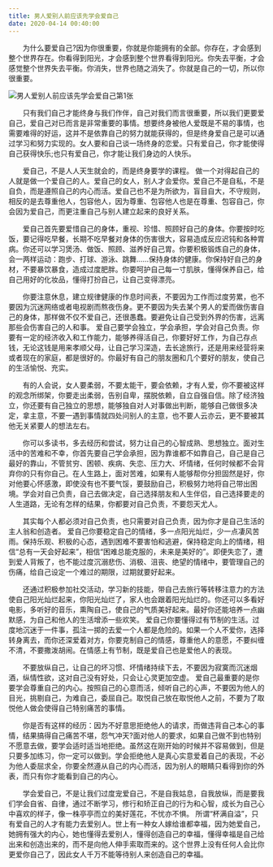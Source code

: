 ```yaml
---
title: 男人爱别人前应该先学会爱自己
date: 2020-04-14 00:40:00
---
```




　　为什么要爱自己?因为你很重要，你就是你能拥有的全部。你存在，才会感到整个世界存在。你看得到阳光，才会感到整个世界看得到阳光。你失去平衡，才会感觉整个世界失去平衡。你消失，世界也随之消失了。你就是自己的一切，所以你很重要。

![男人爱别人前应该先学会爱自己第1张](/img/22577860a3c23394db322aff2430ee5b.jpg)

　　只有我们自己才能终身与我们作伴，自己对我们而言很重要，所以我们更要爱自己，爱自己对已而言是非常重要的事情。想要终身被他人爱既是不易的事情，也需要难得的好运，这并不是依靠自己的努力就能获得的，但是终身爱自己是可以通过学习和努力实现的。女人要和自己谈一场终身的恋爱。只有爱自己，你才能使得自己获得快乐;也只有爱自己，你才能让我们身边的人快乐。

　　爱自己，不是人人天生就会的，而是终身要学的课程。 做一个对得起自己的人就是做一个爱自己的人。爱自己的女人，别人才会爱你。爱自己不是自私，不是自负，而是遵照自己的内心而活。爱自己也不是为所欲为，盲目自大，不守规则，相反的是去尊重他人，包容他人，因为尊重、包容他人也是在尊重、包容自己，你会因为爱自己，而更注重自己与别人建立起来的良好关系。

　　爱自己首先要爱惜自己的身体，重视、珍惜、照顾好自己的身体。你要按时吃饭，要记得吃早餐，长期不吃早餐对身体的伤害很大，容易造成反应迟钝和各种胃病。你还可以学习煲汤、做饭、照顾、滋养好自己胃。你要积极锻炼自己的身体，会一两样运动：跑步、打球、游泳、跳舞……保持身体的健康。你保持好自己的身材，不要暴饮暴食，造成过度肥胖。你要呵护自己每一寸肌肤，懂得保养自己，给自己用好的化妆品，懂得打扮自己，让自己变得漂亮。

　　你要注意休息，建立规律健康的作息时间表，不要因为工作而过度劳累，也不要因为沉迷网络或者电视剧而熬夜伤身。更不要因为失去某个男人的爱而做伤害自己的身体，那样做不仅不爱自己，还很愚蠢。要避免让自己受到外界的伤害，远离那些会伤害自己的人和事。 爱自己要学会独立，学会承担，学会对自己负责。你要有一定的经济收入和工作能力，能够养得活自己，你要好好工作，为自己存点钱，无论这钱是用来孝顺父母，让自己学习深造，去长途旅行，还是用来经营将来或者现在的家庭，都是很好的。你最好有自己的朋友圈和几个要好的朋友，使自己的生活愉悦、充实。

　　有的人会说，女人要柔弱，不要太能干，要会依赖，才有人爱，你不要被这样的观念所绑架，你要走出柔弱，告别自卑，摆脱依赖，自立自强自信。除了经济独立，你还要有自己独立的思想，能够独自对人对事做出判断，能够自己做很多决定，拿主意，不要一遇到事情就四处问别人的主意，也不要人云亦云，更不要被其他无关紧要人的想法左右。

　　你可以多读书，多去经历和尝试，努力让自己的心智成熟、思想独立。面对生活中的苦难和不幸，你首先要自己学会承担，因为靠谁都不如靠自己，自己是自己最好的靠山，不管贫穷、困顿、疾病、失恋、压力大、坏情绪，任何时候都不会背弃你的只有你自己。在人生路上，面对苦难，如果有人能够帮你分担固然是好，你对他要心怀感激，即使没有也不要气馁，要鼓励自己，积极努力地将自己带出困境。学会对自己负责，自己去做决定，自己选择朋友和人生伴侣，自己选择要走的人生道路，无论有怎样的结果，你都要对自己负责，不要怨天尤人。

　　其实每个人都必须对自己负责，也只需要对自己负责，因为你才是自己生活的主人翁和创造者。 爱自己你要稳定自己的情绪，多一点阳光灿烂，少一点凄风苦雨。保持乐观、积极的心态，遇到困难不要害怕和逃避，保持稳定向上的情绪，相信“总有一天会好起来”，相信“困难总能克服的，未来是美好的”。即便失恋了，遭到爱人背叛了，也不能过度沉溺悲伤、消极、沮丧、绝望的情绪中，要管理自己的伤痛，给自己设定一个难过的期限，过期就要好起来。

　　还通过积极参加社交活动，学习新的技能，带自己去旅行等转移注意力的方法使自己阳光灿烂起来，你阳光灿烂了，家人也会跟着阳光灿烂的。你还可以多看好电影，多听好的音乐，熏陶自己，使自己的气质美好起来。最好你还能培养一点幽默感，为自己和他人的生活增添一些欢笑。 爱自己你要懂得过有节制的生活。过度地沉迷于一件事，孤注一掷的去爱一个人都是危险的。如果一个人不爱你，选择转身离去，而你还深爱着对方，你要克制自己的情感，尊重他人的意愿，不要纠缠不清，不要撒泼胡闹。在情感上有节制，既是爱自己也是爱他人的表现。

　　不要放纵自己，让自己的坏习惯、坏情绪持续下去，不要因为寂寞而沉迷烟酒，纵情性欲，这对自己没有好处，只会让心灵更加空虚。 爱自己最重要的是你要学会尊重自己的内心。按照自己的心意而活，倾听自己的心声，不要因为他人的目光，挑剔自己，为难自己，委屈自己。取悦自己放在取悦他人之前，不要为了取悦他人做会使得自己特别痛苦的事情。

　　你是否有这样的经历：因为不好意思拒绝他人的请求，而做违背自己本心的事情，结果搞得自己痛苦不堪，怨气冲天?面对他人的要求，如果自己做不到也特别不愿意去做，要学会适时适当地拒绝。虽然这在刚开始的时候并不容易做到，但是只要多加练习，你一定可以做到。学会拒绝他人是真心实意爱着自己的表现，不必为他人委屈求全，你要全然遵从自己的内心而活，因为别人的眼睛只看得到你的外表，而只有你才能看到自己的内心。

　　学会爱自己，不是让我们过度宠爱自己，不是自我姑息，自我放纵，而是要我们学会自省、自律，通过不断学习，修行和矫正自己的行为和心智，成长为自己心中喜欢的样子，像一株亭亭而立的美好莲花，不忧亦不惧。 所谓“杯满自溢”，只有爱自己的人才有能力去爱别人。世上有一种女人嫁给谁都幸福，因为她爱自己，她拥有强大的内心，她也懂得去爱别人，懂得创造自己的幸福，懂得幸福是自己给出来和创造出来的，而不是向他人伸手索取而来的。这个世界上没有任何人会比你更爱你自己了，因此女人千万不能等待别人来创造自己的幸福。